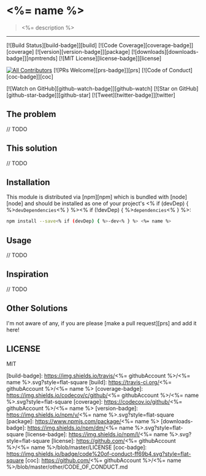 # <%= name %>

> <%= description %>

<hr />

[![Build Status][build-badge]][build] [![Code Coverage][coverage-badge]][coverage]
[![version][version-badge]][package] [![downloads][downloads-badge]][npmtrends]
[![MIT License][license-badge]][license]

[![All Contributors](https://img.shields.io/badge/all_contributors-1-orange.svg?style=flat-square)](#contributors)
[![PRs Welcome][prs-badge]][prs] [![Code of Conduct][coc-badge]][coc]

[![Watch on GitHub][github-watch-badge]][github-watch]
[![Star on GitHub][github-star-badge]][github-star] [![Tweet][twitter-badge]][twitter]

## The problem

// TODO

## This solution

// TODO

## Installation

This module is distributed via [npm][npm] which is bundled with [node][node] and should be installed
as one of your project's <% if (devDep) { %>`devDependencies`<% } %><% if (!devDep) {
%>`dependencies`<% } %>:

```sh
npm install --save<% if (devDep) { %>-dev<% } %> <%= name %>
```

## Usage

// TODO

## Inspiration

// TODO

## Other Solutions

I'm not aware of any, if you are please [make a pull request][prs] and add it here!

## LICENSE

MIT

[build-badge]: https://img.shields.io/travis/<%= githubAccount %>/<%= name %>.svg?style=flat-square
[build]: https://travis-ci.org/<%= githubAccount %>/<%= name %>
[coverage-badge]: https://img.shields.io/codecov/c/github/<%= githubAccount %>/<%= name %>.svg?style=flat-square
[coverage]: https://codecov.io/github/<%= githubAccount %>/<%= name %>
[version-badge]: https://img.shields.io/npm/v/<%= name %>.svg?style=flat-square
[package]: https://www.npmjs.com/package/<%= name %>
[downloads-badge]: https://img.shields.io/npm/dm/<%= name %>.svg?style=flat-square
[license-badge]: https://img.shields.io/npm/l/<%= name %>.svg?style=flat-square
[license]: https://github.com/<%= githubAccount %>/<%= name %>/blob/master/LICENSE
[coc-badge]: https://img.shields.io/badge/code%20of-conduct-ff69b4.svg?style=flat-square
[coc]: https://github.com/<%= githubAccount %>/<%= name %>/blob/master/other/CODE_OF_CONDUCT.md

